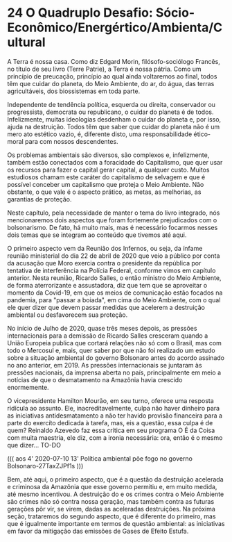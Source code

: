 # 24 O Quadruplo Desafio: Sócio-Econômico/Energértico/Ambienta/Cultural

A Terra é nossa casa. Como diz Edgard Morin, filósofo-sociólogo Francês, no título de seu livro (Terre Patrie), a Terra é nossa pátria. Como um princípio de preucação, princípio ao qual ainda voltaremos ao final, todos têm que cuidar do planeta, do Meio Ambiente, do ar, do água, das terras agricultáveis, dos biossistemas em toda parte.

Independente de tendência política, esquerda ou direita, conservador ou progressista, democrata ou republicano, o cuidar do planeta é de todos. Infelizmente, muitas ideologias desdenham o cuidar do planeta e, por isso, ajuda na destruição. Todos têm que saber que cuidar do planeta não é um mero ato estético vazio, é, diferente disto, uma responsabilidade ético-moral para com nossos descendentes.

Os problemas ambientais são diversos, são complexos e, infelizmente, também estão conectados com a foracidade do Capitalismo, que quer usar os recursos para fazer o capital gerar capital, a qualquer custo. Muitos estudiosos chamam este caráter do capitalismo de selvagem e que é possível conceber um capitalismo que proteja o Meio Ambiente. Não obstante, o que vale é o aspecto prático, as metas, as melhorias, as garantias de proteção.

Neste capítulo, pela necessidade de manter o tema do livro integrado, nós mencionaremos dois aspectos que foram fortemente prejudicados com o bolsonarismo. De fato, há muito mais, mas é necessário focarmos nesses dois temas que se integram ao conteúdo que tivemos até aqui.

O primeiro aspecto vem da Reunião dos Infernos, ou seja, da ínfame reunião ministerial do dia 22 de abril de 2020 que veio a público por conta da acusação que Moro exercia contra o presidente da república por tentativa de interferência na Polícia Federal, conforme vimos em capítulo anterior. Nesta reunião, Ricardo Salles, o então ministro do Meio Ambiente, de forma aterrorizante e assustadora, diz que tem que se aproveitar o momento da Covid-19, em que os meios de comunicação estão focados na pandemia, para "passar a boiada", em cima do Meio Ambiente, com o qual ele quer dizer que devem passar medidas que acelerem a destruição ambiental ou desfavorecem sua proteção.

No início de Julho de 2020, quase três meses depois, as pressões internacionais para a demissão de Ricardo Salles cresceram quando a União Europeia publica que cortará relações não só com o Brasil, mas com todo o Mercosul e, mais, quer saber por que não foi realizado um estudo sobre a situação ambiental do governo Bolsonaro antes do acordo assinado no ano anterior, em 2019.  As pressões internacionais se juntaram às pressões nacionais, da imprensa aberta no país, principalmente em meio a notícias de que o desmatamento na Amazônia havia crescido enormemente.

O vicepresidente Hamilton Mourão, em seu turno, oferece uma resposta ridícula ao assunto.  Ele, inacreditavelmente, culpa não haver dinheiro para as iniciativas antidesmatamento a não ter havido provisão financeira para a parte do exercíto dedicada à tarefa, mas, eis a questão, essa culpa é de quem?  Reinaldo Azevedo faz essa crítica em seu programa O É da Coisa com muita maestria, ele diz, com a ironia necessária: ora, então é o mesmo que dizer... TO-DO 


((( aos 4' 2020-07-10 13' Política ambiental põe fogo no governo Bolsonaro-27TaxZJPf1s )))



Bem, até aqui, o primeiro aspecto, que é a questão da destruição acelerada e criminosa da Amazônia que esse governo permitiu e, em muito medida, até mesmo incentivou.  A destruição do e os crimes contra o Meio Ambiente são crimes não só contra nossa geração, mas também contra as futuras gerações pôr vir, se virem, dadas as aceleradas destruições. Na próxima seção, trataremos do segundo aspecto, que é diferente do primeiro, mas que é igualmente importante em termos de questão ambiental: as iniciativas em favor da mitigação das emissões de Gases de Efeito Estufa.






